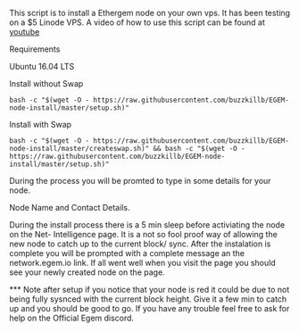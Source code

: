 This script is to install a Ethergem node on your own vps.
It has been testing on a $5 Linode VPS.
A video of how to use this script can be found at [youtube](https://youtu.be/vLSzmF758Kk)

Requirements

Ubuntu 16.04 LTS

Install without Swap
```
bash -c "$(wget -O - https://raw.githubusercontent.com/buzzkillb/EGEM-node-install/master/setup.sh)"
```
Install with Swap
```
bash -c "$(wget -O - https://raw.githubusercontent.com/buzzkillb/EGEM-node-install/master/createswap.sh)" && bash -c "$(wget -O - https://raw.githubusercontent.com/buzzkillb/EGEM-node-install/master/setup.sh)"
```

During the process you will be promted to type in some details for your node.

Node Name and Contact Details.

During the install process there is a 5 min sleep before activiating the node on the Net- Intelligence page. 
It is a not so fool proof way of allowing the new node to catch up to the current block/ sync. 
After the instalation is complete you will be prompted with a complete message an the network.egem.io link. 
If all went well when you visit the page you should see your newly created node on the page. 

*** Note after setup if you notice that your node is red it could be due to not being fully sysnced with the current block height. Give it a few min to catch up and you should be good to go.
If you have any trouble feel free to ask for help on the Official Egem discord. 

